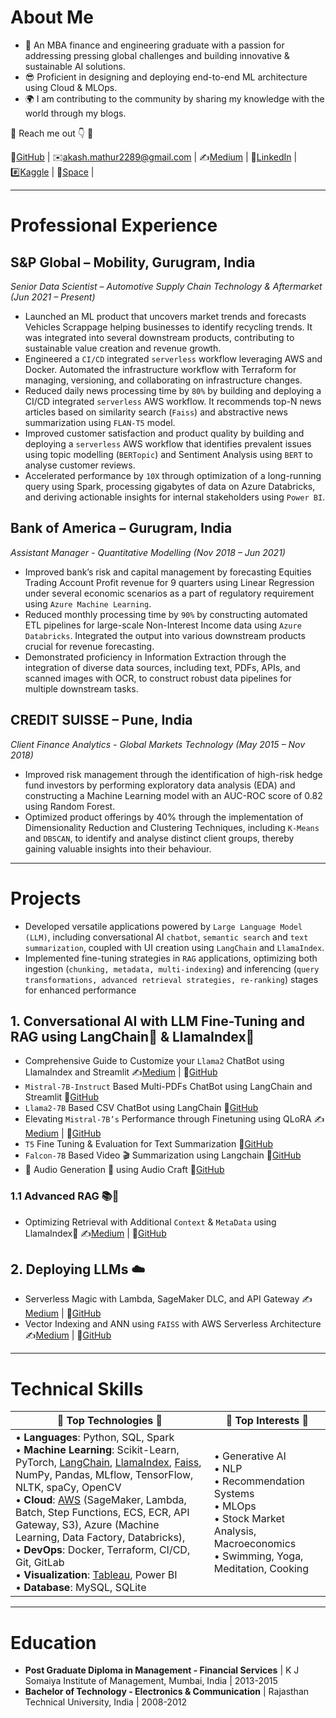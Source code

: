 # About Me
- 🌱 An MBA finance and engineering graduate with a passion for addressing pressing global challenges and building innovative & sustainable AI solutions.
- 😎 Proficient in designing and deploying end-to-end ML architecture using Cloud & MLOps.
- 🌍 I am contributing to the community by sharing my knowledge with the world through my blogs.

🔘 Reach me out 👇 🔘

<!--| Github | Email | Blogs | LinkedIn | Kaggle | Space | 
|-----|-----|-----|-----|-----|-----|-->
📁[GitHub](https://github.com/akashmathur-2212) | ✉️[akash.mathur2289@gmail.com](mailto:akash.mathur2289@gmail.com) | ✍️[Medium](https://akash-mathur.medium.com/) | 🏢[LinkedIn](https://www.linkedin.com/in/akashmathur22/) | #️⃣[Kaggle](https://www.kaggle.com/akashmathur2212) | 🤗[Space](https://huggingface.co/akash2212) |

---------------------

# Professional Experience

## S&P Global – Mobility, Gurugram, India
*Senior Data Scientist – Automotive Supply Chain Technology & Aftermarket (Jun 2021 – Present)*

- Launched an ML product that uncovers market trends and forecasts Vehicles Scrappage helping businesses to identify recycling trends. It was integrated into several downstream products, contributing to sustainable value creation and revenue growth.
- Engineered a `CI/CD` integrated `serverless` workflow leveraging AWS and Docker. Automated the infrastructure workflow with Terraform for managing, versioning, and collaborating on infrastructure changes.
- Reduced daily news processing time by `80%` by building and deploying a CI/CD integrated `serverless` AWS workflow. It recommends top-N news articles based on similarity search (`Faiss`) and abstractive news summarization using `FLAN-T5` model. 
- Improved customer satisfaction and product quality by building and deploying a `serverless` AWS workflow that identifies prevalent issues using topic modelling (`BERTopic`) and Sentiment Analysis using `BERT` to analyse customer reviews. 
- Accelerated performance by `10X` through optimization of a long-running query using Spark, processing gigabytes of data on Azure Databricks, and deriving actionable insights for internal stakeholders using `Power BI`.

## Bank of America – Gurugram, India
*Assistant Manager - Quantitative Modelling (Nov 2018 – Jun 2021)*

- Improved bank’s risk and capital management by forecasting Equities Trading Account Profit revenue for 9 quarters using Linear Regression under several economic scenarios as a part of regulatory requirement using `Azure Machine Learning`. 
- Reduced monthly processing time by `90%` by constructing automated ETL pipelines for large-scale Non-Interest Income data using `Azure Databricks`. Integrated the output into various downstream products crucial for revenue forecasting.
- Demonstrated proficiency in Information Extraction through the integration of diverse data sources, including text, PDFs, APIs, and scanned images with OCR, to construct robust data pipelines for multiple downstream tasks.

## CREDIT SUISSE – Pune, India
*Client Finance Analytics - Global Markets Technology (May 2015 – Nov 2018)*

- Improved risk management through the identification of high-risk hedge fund investors by performing exploratory data analysis (EDA) and constructing a Machine Learning model with an AUC-ROC score of 0.82 using Random Forest.
- Optimized product offerings by 40% through the implementation of Dimensionality Reduction and Clustering Techniques, including `K-Means` and `DBSCAN`, to identify and analyse distinct client groups, thereby gaining valuable insights into their behaviour.

---------------------

# Projects
- Developed versatile applications powered by `Large Language Model (LLM)`, including conversational AI `chatbot`, `semantic search` and `text summarization`, coupled with UI creation using `LangChain` and `LlamaIndex`.
- Implemented fine-tuning strategies in `RAG` applications, optimizing both ingestion (`chunking, metadata, multi-indexing`) and inferencing (`query transformations, advanced retrieval strategies, re-ranking`) stages for enhanced performance

## 1. Conversational AI with LLM Fine-Tuning and RAG using LangChain🦜️ & LlamaIndex🦙
- Comprehensive Guide to Customize your `Llama2` ChatBot using LlamaIndex and Streamlit ✍️[Medium](https://akash-mathur.medium.com/comprehensive-guide-to-customize-your-llama2-chatbot-with-llamaindex-and-streamlit-76bbd041eafc) | 📁[GitHub](https://github.com/akashmathur-2212/LLMs-playground/tree/main/LlamaIndex-applications/llama2-multi-documents-chatbot) <br/>
- `Mistral-7B-Instruct` Based Multi-PDFs ChatBot using LangChain and Streamlit 📁[GitHub](https://github.com/akashmathur-2212/LLMs-playground/tree/main/LangChain-applications/mistral_7B-multiPDF-chatbot) <br/>
- `Llama2-7B` Based CSV ChatBot using LangChain 📁[GitHub](https://github.com/akashmathur-2212/LLMs-playground/tree/main/LangChain-applications/llama2-chat-with-CSV) <br/>
- Elevating `Mistral-7B’s` Performance through Finetuning using QLoRA ✍️[Medium](https://akash-mathur.medium.com/elevating-mistral-7bs-performance-through-qlora-b2504cf7c2fe) | 📁[GitHub](https://github.com/akashmathur-2212/LLMs-playground/tree/main/mistral-finetune-using-LoRA)
- `T5` Fine Tuning & Evaluation for Text Summarization 📁[GitHub](https://github.com/akashmathur-2212/LLMs-playground/tree/main/finetuned-text-summarizer)
- `Falcon-7B` Based Video 🎬 Summarization using Langchain 📁[GitHub](https://github.com/akashmathur-2212/LLMs-playground/tree/main/LangChain-applications/Video-Summarization-Langchain)
- 🎵 Audio Generation 🎹 using Audio Craft 📁[GitHub](https://github.com/akashmathur-2212/LLMs-playground/tree/main/AI-Audio-Generation)

### 1.1 Advanced RAG 📚📒
- Optimizing Retrieval with Additional `Context` & `MetaData` using LlamaIndex🦙 ✍️[Medium](https://akash-mathur.medium.com/advanced-rag-optimizing-retrieval-with-additional-context-metadata-using-llamaindex-aeaa32d7aa2f) | 📁[GitHub](https://github.com/akashmathur-2212/LLMs-playground/tree/main/LlamaIndex-applications/Advanced-RAG/parent_child_document_retriever)

## 2. Deploying LLMs ☁️
- Serverless Magic with Lambda, SageMaker DLC, and API Gateway ✍️[Medium](https://medium.com/@akash-mathur/deploying-llms-serverless-magic-with-lambda-sagemaker-dlc-and-api-gateway-1bf99517d43e)  | 📁[GitHub](https://github.com/akashmathur-2212/aws-serverless-workflows/tree/main/LLM-Endpoint-Deployment-Inference)
- Vector Indexing and ANN using `FAISS` with AWS Serverless Architecture ✍️[Medium](https://akash-mathur.medium.com/unlocking-faiss-for-efficient-search-vector-indexing-and-ann-with-serverless-architecture-5b2b59ead20f)  | 📁[GitHub](https://github.com/akashmathur-2212/Recommendation-System-Playground/tree/main/faiss-similarity-search)

---------------------

# Technical Skills

| 🔘 **Top** Technologies 🔘 | 🔘 **Top** Interests 🔘 |
|---------------|--------------|
| • **Languages**: Python, SQL, Spark <br/> • **Machine Learning**: Scikit-Learn, PyTorch, [LangChain](https://github.com/akashmathur-2212/LLMs-playground/tree/main/LangChain-applications), [LlamaIndex](https://github.com/akashmathur-2212/LLMs-playground/tree/main/LlamaIndex-applications), [Faiss](https://github.com/akashmathur-2212/Recommendation-System-Playground), NumPy, Pandas, MLflow, TensorFlow, NLTK, spaCy, OpenCV <br/> • **Cloud**: [AWS](https://github.com/akashmathur-2212/aws-serverless-workflows) (SageMaker, Lambda, Batch, Step Functions, ECS, ECR, API Gateway, S3), Azure (Machine Learning, Data Factory, Databricks), <br/> • **DevOps**: Docker, Terraform, CI/CD, Git, GitLab <br/> • **Visualization**: [Tableau](https://www.credly.com/badges/e1b80197-3e03-4bdb-b124-8282b1713182?source=linked_in_profile), Power BI <br/> • **Database**: MySQL, SQLite <br/> | • Generative AI <br/> • NLP <br/> • Recommendation Systems <br/> • MLOps <br/> • Stock Market Analysis, Macroeconomics <br/> • Swimming, Yoga, Meditation, Cooking <br/>|

---------------------

# Education
- **Post Graduate Diploma in Management - Financial Services** | K J Somaiya Institute of Management, Mumbai, India | 2013-2015 
- **Bachelor of Technology - Electronics & Communication** | Rajasthan Technical University, India | 2008-2012
